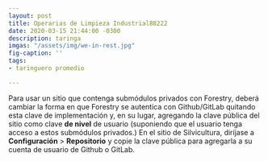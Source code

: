 ```yaml
---
layout: post
title: Operarias de Limpieza Industrial88222
date: 2020-03-15 21:44:00 -0300
description: taringa
imgas: "/assets/img/we-in-rest.jpg"
fig-caption: ''
tags:
- taringuero promedio

---
```

Para usar un sitio que contenga submódulos privados con Forestry, deberá cambiar la forma en que Forestry se autentica con Github/GitLab quitando esta clave de implementación y, en su lugar, agregando la clave pública del sitio como clave **de nivel** de usuario (suponiendo que el usuario tenga acceso a estos submódulos privados.) En el sitio de Silvicultura, diríjase a **Configuración** > **Repositorio** y copie la clave pública para agregarla a su cuenta de usuario de Github o GitLab.
